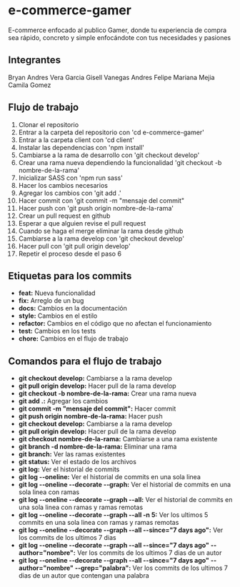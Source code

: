 # e-commerce-gamer
E-commerce enfocado al publico Gamer, donde tu experiencia de compra sea rápido, concreto y simple enfocándote con tus necesidades y pasiones

## Integrantes
Bryan Andres Vera Garcia
Gisell Vanegas
Andres Felipe
Mariana Mejia
Camila Gomez

## Flujo de trabajo

1. Clonar el repositorio
2. Entrar a la carpeta del repositorio con 'cd e-commerce-gamer'
3. Entrar a la carpeta client con 'cd client'
4. Instalar las dependencias con 'npm install'
5. Cambiarse a la rama de desarrollo con 'git checkout develop'
6. Crear una rama nueva dependiendo la funcionalidad 'git checkout -b nombre-de-la-rama'
7. Inicializar SASS con 'npm run sass'
7. Hacer los cambios necesarios
8. Agregar los cambios con 'git add .'
9. Hacer commit con 'git commit -m "mensaje del commit"
10. Hacer push con 'git push origin nombre-de-la-rama'
11. Crear un pull request en github
12. Esperar a que alguien revise el pull request
13. Cuando se haga el merge eliminar la rama desde github
14. Cambiarse a la rama develop con 'git checkout develop'
15. Hacer pull con 'git pull origin develop'
16. Repetir el proceso desde el paso 6

## Etiquetas para los commits

- **feat:** Nueva funcionalidad
- **fix:** Arreglo de un bug
- **docs:** Cambios en la documentación
- **style:** Cambios en el estilo
- **refactor:** Cambios en el código que no afectan el funcionamiento
- **test:** Cambios en los tests
- **chore:** Cambios en el flujo de trabajo

## Comandos para el flujo de trabajo

- **git checkout develop:** Cambiarse a la rama develop
- **git pull origin develop:** Hacer pull de la rama develop
- **git checkout -b nombre-de-la-rama:** Crear una rama nueva
- **git add .:** Agregar los cambios
- **git commit -m "mensaje del commit":** Hacer commit
- **git push origin nombre-de-la-rama:** Hacer push
- **git checkout develop:** Cambiarse a la rama develop
- **git pull origin develop:** Hacer pull de la rama develop
- **git checkout nombre-de-la-rama:** Cambiarse a una rama existente
- **git branch -d nombre-de-la-rama:** Eliminar una rama
- **git branch:** Ver las ramas existentes
- **git status:** Ver el estado de los archivos
- **git log:** Ver el historial de commits
- **git log --oneline:** Ver el historial de commits en una sola linea
- **git log --oneline --decorate --graph:** Ver el historial de commits en una sola linea con ramas
- **git log --oneline --decorate --graph --all:** Ver el historial de commits en una sola linea con ramas y ramas remotas
- **git log --oneline --decorate --graph --all -n 5:** Ver los ultimos 5 commits en una sola linea con ramas y ramas remotas
- **git log --oneline --decorate --graph --all --since="7 days ago":** Ver los commits de los ultimos 7 dias
- **git log --oneline --decorate --graph --all --since="7 days ago" --author="nombre":** Ver los commits de los ultimos 7 dias de un autor
- **git log --oneline --decorate --graph --all --since="7 days ago" --author="nombre" --grep="palabra":** Ver los commits de los ultimos 7 dias de un autor que contengan una palabra



